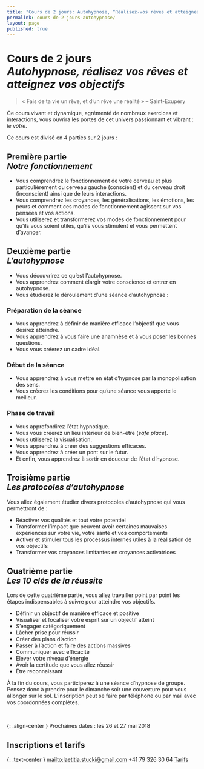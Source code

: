 ```yaml
---
title: "Cours de 2 jours: Autohypnose, “Réalisez-vos rêves et atteignez vos objectifs”"
permalink: cours-de-2-jours-autohypnose/
layout: page
published: true
---
```


# Cours de 2 jours<br/>*Autohypnose, réalisez vos rêves et atteignez vos objectifs*

> « Fais de ta vie un rêve, et d’un rêve une réalité » – Saint-Exupéry

Ce cours vivant et dynamique, agrémenté de nombreux exercices et interactions, vous ouvrira les portes de cet univers passionnant et vibrant : *le vôtre*.

Ce cours est divisé en 4 parties sur 2 jours :

## Première partie<br/>*Notre fonctionnement*

- Vous comprendrez le fonctionnement de votre cerveau et plus particulièrement du cerveau gauche (conscient) et du cerveau droit (inconscient) ainsi que de leurs interactions.
- Vous comprendrez les croyances, les généralisations, les émotions, les peurs et comment ces modes de fonctionnement agissent sur vos pensées et vos actions.
- Vous utiliserez et transformerez vos modes de fonctionnement pour qu’ils vous soient utiles, qu’ils vous stimulent et vous permettent d’avancer.

## Deuxième partie<br/>*L’autohypnose*

- Vous découvrirez ce qu’est l’autohypnose.
- Vous apprendrez comment élargir votre conscience et entrer en autohypnose.
- Vous étudierez le déroulement d’une séance d’autohypnose :

### Préparation de la séance

- Vous apprendrez à définir de manière efficace l’objectif que vous désirez atteindre.
- Vous apprendrez à vous faire une anamnèse et à vous poser les bonnes questions.
- Vous vous créerez un cadre idéal.

### Début de la séance

- Vous apprendrez à vous mettre en état d’hypnose par la monopolisation des sens.
- Vous créerez les conditions pour qu’une séance vous apporte le meilleur.

### Phase de travail

- Vous approfondirez l’état hypnotique.
- Vous vous créerez un lieu intérieur de bien-être (*safe place*).
- Vous utiliserez la visualisation.
- Vous apprendrez à créer des suggestions efficaces.
- Vous apprendrez à créer un pont sur le futur.
- Et enfin, vous apprendrez à sortir en douceur de l’état d’hypnose.

## Troisième partie<br/>*Les protocoles d’autohypnose*

Vous allez également étudier divers protocoles d’autohypnose qui vous permettront de :

- Réactiver vos qualités et tout votre potentiel
- Transformer l’impact que peuvent avoir certaines mauvaises expériences sur votre vie, votre santé et vos comportements
- Activer et stimuler tous les processus internes utiles à la réalisation de vos objectifs
- Transformer vos croyances limitantes en croyances activatrices

## Quatrième partie<br/>*Les 10 clés de la réussite*

Lors de cette quatrième partie, vous allez travailler point par point les étapes indispensables à suivre pour atteindre vos objectifs.

- Définir un objectif de manière efficace et positive
- Visualiser et focaliser votre esprit sur un objectif atteint
- S’engager catégoriquement
- Lâcher prise pour réussir
- Créer des plans d’action
- Passer à l’action et faire des actions massives
- Communiquer avec efficacité
- Élever votre niveau d’énergie
- Avoir la certitude que vous allez réussir
- Être reconnaissant

À la fin du cours, vous participerez à une séance d’hypnose de groupe. Pensez donc à prendre pour le dimanche soir une couverture pour vous allonger sur le sol. L’inscription peut se faire par téléphone ou par mail avec vos coordonnées complètes.

&nbsp;

{: .align-center }
<span class="brun">Prochaines dates : les 26 et 27 mai 2018</span>

## Inscriptions et tarifs

{: .text-center }
<mailto:laetitia.stucki@gmail.com>
<i class="fa fa-mobile"></i> +41 79 326 30 64
[Tarifs](https://laetitia-stucki.ch//tarifs/)

